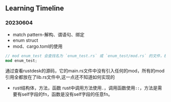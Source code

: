 ## Learning Timeline
### 20230604
- match pattern-解构、谓语句、绑定
- enum struct
- mod、cargo.toml的使用
```rust
// mod enum_test 会查找名为 `enum_test.rs` 或 `enum_test/mod.rs` 的文件，模块的两种方式
mod enum_test;
```
通过查看rustdesk的源码，它的main.rs文件中没有引入任何的mod，所有的mod引用全都放在了lib.rs文件中,这一点还不知道如何实现的

- rust结构体，方法，函数
rust中调用方法使用`.`，调用函数使用`::`，方法是需要有self字段的fn，函数是没有self字段的任意fn。